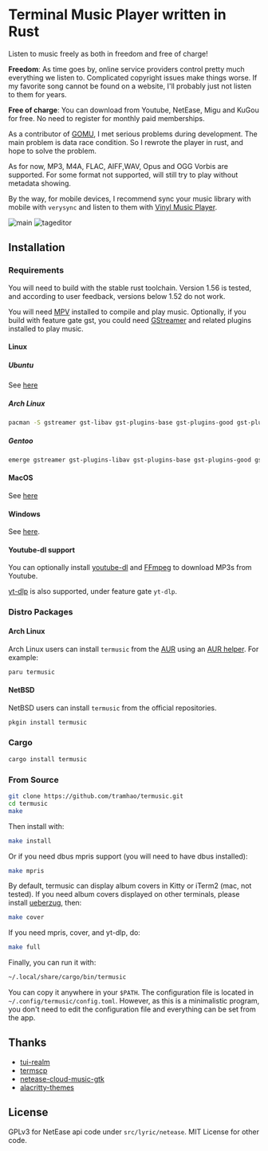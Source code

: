 # Terminal Music Player written in Rust

Listen to music freely as both in freedom and free of charge!

**Freedom**: As time goes by, online service providers control pretty much everything we listen to.
Complicated copyright issues make things worse. If my favorite song cannot be found on a website, 
I'll probably just not listen to them for years.

**Free of charge**: You can download from Youtube, NetEase, Migu and KuGou for free. No need to 
register for monthly paid memberships.

As a contributor of [GOMU](https://github.com/issadarkthing/gomu), I met serious problems during 
development. The main problem is data race condition. So I rewrote the player in rust, and hope to
solve the problem.

As for now, MP3, M4A, FLAC, AIFF,WAV, Opus and OGG Vorbis are supported. For some format not supported, 
will still try to play without metadata showing.

By the way, for mobile devices, I recommend sync your music library with mobile with `verysync` and 
listen to them with [Vinyl Music Player](https://github.com/AdrienPoupa/VinylMusicPlayer).

![main](https://github.com/tramhao/termusic/blob/master/screenshots/main.png?raw=true)
![tageditor](https://github.com/tramhao/termusic/blob/master/screenshots/tageditor.png?raw=true)

## Installation

### Requirements

You will need to build with the stable rust toolchain. Version 1.56 is tested, and according to
user feedback, versions below 1.52 do not work.

You will need [MPV](https://mpv.io/) installed to compile and play music.
Optionally, if you build with feature gate gst, you could need [GStreamer](https://gstreamer.freedesktop.org) and related plugins installed to play music.

#### Linux

##### Ubuntu

See [here](https://gstreamer.freedesktop.org/documentation/installing/on-linux.html?gi-language=c#install-gstreamer-on-ubuntu-or-debian)

##### Arch Linux

```bash
pacman -S gstreamer gst-libav gst-plugins-base gst-plugins-good gst-plugins-bad gst-plugins-ugly
```

##### Gentoo

```bash
emerge gstreamer gst-plugins-libav gst-plugins-base gst-plugins-good gst-plugins-bad gst-plugins-ugly gst-plugins-meta
```

#### MacOS

See [here](https://gstreamer.freedesktop.org/download/#macos)

#### Windows

See [here](https://gstreamer.freedesktop.org/download/#windows).

#### Youtube-dl support

You can optionally install [youtube-dl](https://ytdl-org.github.io/youtube-dl/download.html) and [FFmpeg](https://www.ffmpeg.org/download.html) to download MP3s from Youtube.

[yt-dlp](https://github.com/yt-dlp/yt-dlp/) is also supported, under feature gate `yt-dlp`.

### Distro Packages

#### Arch Linux

Arch Linux users can install `termusic` from the [AUR](https://aur.archlinux.org/) using an [AUR helper](https://wiki.archlinux.org/index.php/AUR_helpers). For example:

```bash
paru termusic
```

#### NetBSD

NetBSD users can install `termusic` from the official repositories.

```bash
pkgin install termusic
```

### Cargo

```bash
cargo install termusic
```

### From Source

```bash
git clone https://github.com/tramhao/termusic.git
cd termusic
make
```

Then install with:

```bash
make install
```

Or if you need dbus mpris support (you will need to have dbus installed):

```bash
make mpris
```

By default, termusic can display album covers in Kitty or iTerm2 (mac, not tested).
If you need album covers displayed on other terminals, please install [ueberzug](https://github.com/seebye/ueberzug), then:

```bash
make cover
```

If you need mpris, cover, and yt-dlp, do:

```bash
make full
```

Finally, you can run it with:

```bash
~/.local/share/cargo/bin/termusic
```

You can copy it anywhere in your `$PATH`. The configuration file is located in `~/.config/termusic/config.toml`.
However, as this is a minimalistic program, you don't need to edit the configuration file and everything can be set from the app.

## Thanks
- [tui-realm](https://github.com/veeso/tui-realm) 
- [termscp](https://github.com/veeso/termscp)
- [netease-cloud-music-gtk](https://github.com/gmg137/netease-cloud-music-gtk)
- [alacritty-themes](https://github.com/rajasegar/alacritty-themes)

## License

GPLv3 for NetEase api code under `src/lyric/netease`.
MIT License for other code.

